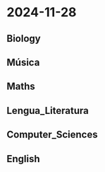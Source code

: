 # 2024-11-28 <!-- markmap: foldAll -->

## Biology

## Música

## Maths

## Lengua_Literatura

## Computer_Sciences

## English

